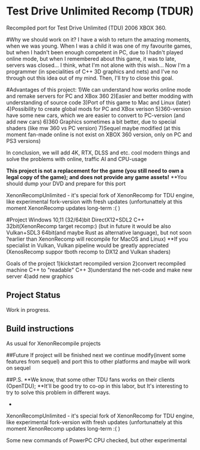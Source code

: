 # Test Drive Unlimited Recomp (TDUR)
Recompiled port for Test Drive Unlimited (TDU) 2006 XBOX 360. 

#Why we should work on it?
I have a wish to return the amazing moments, when we was young.
When I was a child it was one of my favourite games, but when I hadn't been enough competent in PC, due to I hadn't played online mode,
but when I remembered about this game, it was to late, servers was closed...
I think, what I'm not alone with this wish...
Now I'm a programmer (in specialities of C++ 3D graphics and nets) and I've no through out this idea out of my mind. 
Then, I'll try to close this goal.

#Advantages of this project:
1)We can understand how works online mode and remake servers for PC and XBox 360
2)Easier and better modding with understanding of source code
3)Port of this game to Mac and Linux (later)
4)Possibility to create global mods for PC and XBox verison 
5)360-version have some new cars, which we are easier to convert to PC-version (and add new cars)
6)360 Graphics sometimes a bit better, due to special shaders (like mw 360 vs PC version)
7)Sequel maybe modified (at this moment fan-made online is not exist on XBOX 360 version, only on PC and PS3 versions) 

In conclusion, we will add 4K, RTX, DLSS and etc. cool modern things and solve the problems with online, traffic AI and CPU-usage

**This project is not a replacement for the game (you still need to own a legal copy of the game); and does not provide any game assets!**
**You should dump your DVD and prepare for this port

XenonRecompUnlimited - it's special fork of XenonRecomp for TDU engine, like experimental fork-version with fresh updates
 (unfortunattely at this moment XenonRecomp updates long-term :( )

#Project 
Windows 10,11 (32/64)bit
DirectX12+SDL2 C++ 32bit(XenonRecomp target recomp:)
(but in future it would be also Vulkan+SDL3 64bit(and maybe Rust as alternative language), but not soon ?earlier than XenonRecomp will recompile for MacOS and Linux)
**If you specialist in Vulkan, Vulkan pipeline would be greatly appreciated (XenosRecomp suppor tboth recomp to DX12 and Vulkan shaders)

Goals of the project 
1)kickstart recompiled version
2)convert recompiled machine C++ to "readable" C++
3)understand the net-code and make new server
4)add new graphics

## Project Status
Work in progress.

## Build instructions
As usual for XenonRecompile projects

##Future
If project will be finished next we continue modify(invent some features from sequel) and port 
this to other platforms and maybe will work on sequel

##P.S.
**We know, that some other TDU fans works on their clients (OpenTDU); 
**It'll be good try to co-op in this labor, but It's interesting to try to solve this problem in different ways.

-

XenonRecompUnlimited - it's special fork of XenonRecomp for TDU engine, like experimental fork-version with fresh updates
 (unfortunattely at this moment XenonRecomp updates long-term :( )
 
 Some  new commands of PowerPC CPU checked, but other experimental